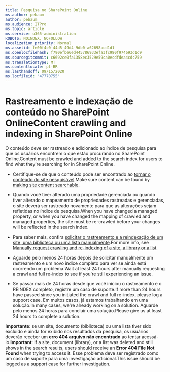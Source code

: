 ```yaml
---
title: Pesquisa no SharePoint Online
ms.author: pebaum
author: pebaum
ms.audience: ITPro
ms.topic: article
ms.service: o365-administration
ROBOTS: NOINDEX, NOFOLLOW
localization_priority: Normal
ms.assetid: fe00f4c0-44d5-49d4-9db0-a62698bcd1d1
ms.openlocfilehash: f790efbe6ed445786933efa3fc980f974693d1d9
ms.sourcegitcommit: c6692ce0fa1358ec3529e59ca0ecdfdea4cdc759
ms.translationtype: MT
ms.contentlocale: pt-BR
ms.lasthandoff: 09/15/2020
ms.locfileid: "47770755"
---
```

# <a name="content-crawling-and-indexing-in-sharepoint-online"></a><span data-ttu-id="57ee9-102">Rastreamento e indexação de conteúdo no SharePoint Online</span><span class="sxs-lookup"><span data-stu-id="57ee9-102">Content crawling and indexing in SharePoint Online</span></span>

<span data-ttu-id="57ee9-103">O conteúdo deve ser rastreado e adicionado ao índice de pesquisa para que os usuários encontrem o que estão procurando no SharePoint Online.</span><span class="sxs-lookup"><span data-stu-id="57ee9-103">Content must be crawled and added to the search index for users to find what they're searching for in SharePoint Online.</span></span>

- <span data-ttu-id="57ee9-104">Certifique-se de que o conteúdo pode ser encontrado ao [tornar o conteúdo do site pesquisável](https://docs.microsoft.com/sharepoint/make-site-content-searchable).</span><span class="sxs-lookup"><span data-stu-id="57ee9-104">Make sure content can be found by [making site content searchable](https://docs.microsoft.com/sharepoint/make-site-content-searchable).</span></span>

- <span data-ttu-id="57ee9-105">Quando você tiver alterado uma propriedade gerenciada ou quando tiver alterado o mapeamento de propriedades rastreadas e gerenciadas, o site deverá ser rastreado novamente para que as alterações sejam refletidas no índice de pesquisa.</span><span class="sxs-lookup"><span data-stu-id="57ee9-105">When you have changed a managed property, or when you have changed the mapping of crawled and managed properties, the site must be re-crawled before your changes will be reflected in the search index.</span></span>

- <span data-ttu-id="57ee9-106">Para saber mais, confira [solicitar o rastreamento e a reindexação de um site, uma biblioteca ou uma lista manualmente](https://docs.microsoft.com/sharepoint/crawl-site-content).</span><span class="sxs-lookup"><span data-stu-id="57ee9-106">For more info, see [Manually request crawling and re-indexing of a site, a library or a list](https://docs.microsoft.com/sharepoint/crawl-site-content).</span></span>

- <span data-ttu-id="57ee9-107">Aguarde pelo menos 24 horas depois de solicitar manualmente um rastreamento e um novo índice completo para ver se ainda está ocorrendo um problema.</span><span class="sxs-lookup"><span data-stu-id="57ee9-107">Wait at least 24 hours after manually requesting a crawl and full re-index to see if you're still experiencing an issue.</span></span>

- <span data-ttu-id="57ee9-108">Se passar mais de 24 horas desde que você iniciou o rastreamento e o REINDEX completo, registre um caso de suporte.</span><span class="sxs-lookup"><span data-stu-id="57ee9-108">If more than 24 hours have passed since you initiated the crawl and full re-index, please log a support case.</span></span> <span data-ttu-id="57ee9-109">Em muitos casos, já estamos trabalhando em uma solução.</span><span class="sxs-lookup"><span data-stu-id="57ee9-109">In many cases, we're already working on a solution.</span></span> <span data-ttu-id="57ee9-110">Aguarde pelo menos 24 horas para concluir uma solução.</span><span class="sxs-lookup"><span data-stu-id="57ee9-110">Please give us at least 24 hours to complete a solution.</span></span>

<span data-ttu-id="57ee9-111">**Importante**: se um site, documento (biblioteca) ou uma lista tiver sido excluído e ainda for exibido nos resultados da pesquisa, os usuários deverão receber um **erro 404 arquivo não encontrado** ao tentar acessá-lo.</span><span class="sxs-lookup"><span data-stu-id="57ee9-111">**Important**: If a site, document (library), or a list was deleted and still shows in the search results, users should receive an **Error 404 File Not Found** when trying to access it.</span></span> <span data-ttu-id="57ee9-112">Esse problema deve ser registrado como um caso de suporte para uma investigação adicional.</span><span class="sxs-lookup"><span data-stu-id="57ee9-112">This issue should be logged as a support case for further investigation.</span></span>



